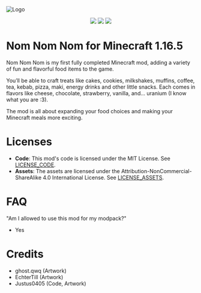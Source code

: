 <img alt="Logo" src="https://github.com/user-attachments/assets/756c8529-4048-4e77-9ada-02aa7b8e6d47">

<p align="center">
    <a href="https://discord.gg/https://discord.com/invite/E2Bp7GtcaA"><img src="https://img.shields.io/discord/1060607505186684978?logo=Discord&colorA=1e1e2e&colorB=a6e3a1&style=for-the-badge"></a>
    <a href="https://modrinth.com/mod/nom-nom-nom"><img src="https://img.shields.io/modrinth/dt/GFsG4tda?logo=Modrinth&colorA=1e1e2e&colorB=a6e3a1&style=for-the-badge"></a>
    <a href="https://www.curseforge.com/minecraft/mc-mods/nom-nom-nom"><img src="https://img.shields.io/curseforge/dt/1082554?logo=Curseforge&colorA=1e1e2e&colorB=fab387&style=for-the-badge"></a>
</p>

# Nom Nom Nom for Minecraft 1.16.5

Nom Nom Nom is my first fully completed Minecraft mod, adding a variety of fun and flavorful food items to the game.

You’ll be able to craft treats like cakes, cookies, milkshakes, muffins, coffee, tea, kebab, pizza, maki, energy drinks and other little snacks.
Each comes in flavors like cheese, chocolate, strawberry, vanilla, and... uranium (I know what you are :3).

The mod is all about expanding your food choices and making your Minecraft meals more exciting.

# Licenses
- **Code**: This mod's code is licensed under the MIT License. See [LICENSE_CODE](https://github.com/Justus0405/nom-nom-nom/blob/forge-1.16.5/LICENSE_CODE).
- **Assets**: The assets are licensed under the Attribution-NonCommercial-ShareAlike 4.0 International License. See [LICENSE_ASSETS](https://github.com/Justus0405/nom-nom-nom/blob/forge-1.16.5/LICENSE_ASSETS).

# FAQ

"Am I allowed to use this mod for my modpack?"
 - Yes

# Credits

 - ghost.qwq (Artwork)
 - EchterTill (Artwork)
 - Justus0405 (Code, Artwork)
